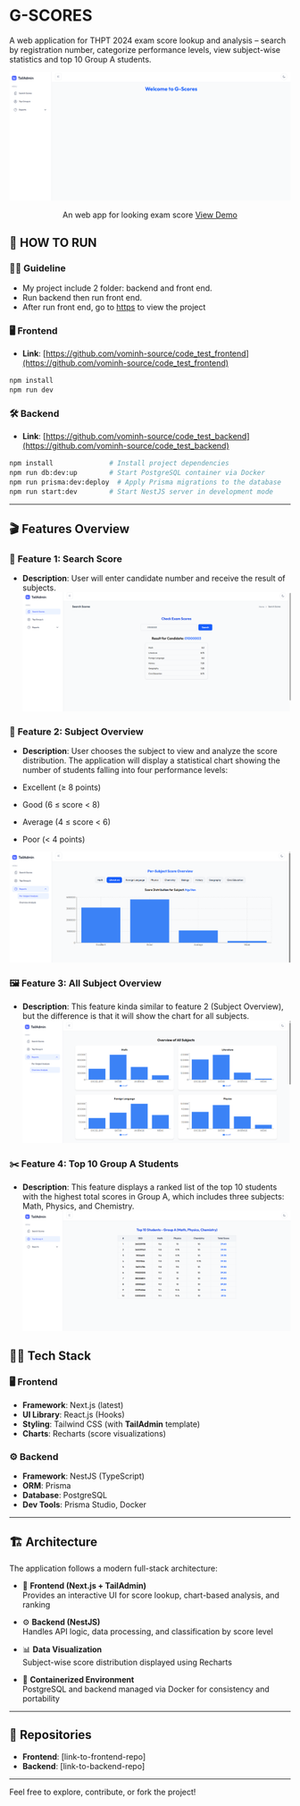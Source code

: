 # G-SCORES
A web application for THPT 2024 exam score lookup and analysis – search by registration number, categorize performance levels, view subject-wise statistics and top 10 Group A students.



![Homepage](https://github.com/vominh-source/code_test_frontend/blob/main/public/readme_images/home_page.png)

<!-- Replace with actual image URL if available -->

<div align="center">
  <p align="center">
    An web app for looking exam score
    <a href="https://www.youtube.com/watch?v=IrU6liVYhrU">View Demo</a>
  </p>
</div>

## 📝 HOW TO RUN
### 🧑‍💻 Guideline
- My project include 2 folder: backend and front end.
- Run backend then run front end.
- After run front end, go to [https](http://localhost:3000) to view the project
### 🖥️ Frontend

- **Link**: [https://github.com/vominh-source/code_test_frontend](https://github.com/vominh-source/code_test_frontend)

```bash
npm install 
npm run dev
```

### 🛠️ Backend

- **Link**: [https://github.com/vominh-source/code_test_backend](https://github.com/vominh-source/code_test_backend)

```bash
npm install              # Install project dependencies
npm run db:dev:up        # Start PostgreSQL container via Docker
npm run prisma:dev:deploy  # Apply Prisma migrations to the database
npm run start:dev        # Start NestJS server in development mode
```




---




## 🎬 Features Overview

### 📝 **Feature 1: Search Score**

- **Description**: User will enter candidate number and receive the result of subjects.
![Search Score](https://github.com/vominh-source/code_test_frontend/blob/main/public/readme_images/search_scores.png)

### 🎤 **Feature 2: Subject Overview**

- **Description**: User chooses the subject to view and analyze the score distribution. The application will display a statistical chart showing the number of students falling into four performance levels:

- Excellent (≥ 8 points)

- Good (6 ≤ score < 8)

- Average (4 ≤ score < 6)

- Poor (< 4 points)

![Subject Overview](https://github.com/vominh-source/code_test_frontend/blob/main/public/readme_images/subject_overview.png)

### 🖼️ **Feature 3: All Subject Overview**
- **Description**: This feature kinda similar to feature 2 (Subject Overview), but the difference is that it will show the chart for all subjects.
![All Subject Overview](https://github.com/vominh-source/code_test_frontend/blob/main/public/readme_images/all_subjects_overview.png)

### ✂️ **Feature 4: Top 10 Group A Students**
- **Description**: This feature displays a ranked list of the top 10 students with the highest total scores in Group A, which includes three subjects: Math, Physics, and Chemistry.
![Top 10 Group A Students](https://github.com/vominh-source/code_test_frontend/blob/main/public/readme_images/top_10_A.png)

## 🧑‍💻 Tech Stack

### 🖥️ Frontend

- **Framework**: Next.js (latest)
- **UI Library**: React.js (Hooks)
- **Styling**: Tailwind CSS (with **TailAdmin** template)
- **Charts**: Recharts (score visualizations)

### ⚙️ Backend

- **Framework**: NestJS (TypeScript)
- **ORM**: Prisma
- **Database**: PostgreSQL
- **Dev Tools**: Prisma Studio, Docker

---

## 🏗️ Architecture

The application follows a modern full-stack architecture:

- 🎨 **Frontend (Next.js + TailAdmin)**  
  Provides an interactive UI for score lookup, chart-based analysis, and ranking

- ⚙️ **Backend (NestJS)**  
  Handles API logic, data processing, and classification by score level

- 📊 **Data Visualization**  
  Subject-wise score distribution displayed using Recharts

- 🐳 **Containerized Environment**  
  PostgreSQL and backend managed via Docker for consistency and portability


---

## 📂 Repositories

- **Frontend**: [link-to-frontend-repo]
- **Backend**: [link-to-backend-repo]

---

Feel free to explore, contribute, or fork the project!
